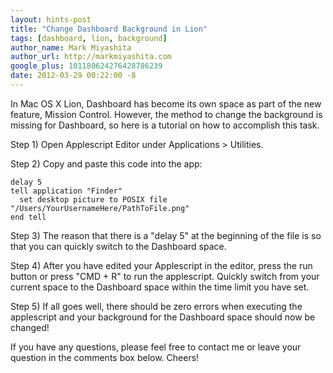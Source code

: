 ```yaml
---
layout: hints-post
title: "Change Dashboard Background in Lion"
tags: [dashboard, lion, background]
author_name: Mark Miyashita
author_url: http://markmiyashita.com
google_plus: 101180624276428786239
date: 2012-03-29 00:22:00 -8
---
```


In Mac OS X Lion, Dashboard has become its own space as part of the new feature, Mission Control. However, the method to change the background is missing for Dashboard, so here is a tutorial on how to accomplish this task.

Step 1) Open Applescript Editor under Applications > Utilities.

Step 2) Copy and paste this code into the app:

    delay 5
    tell application "Finder"
      set desktop picture to POSIX file "/Users/YourUsernameHere/PathToFile.png"
    end tell

Step 3) The reason that there is a "delay 5" at the beginning of the file is so that you can quickly switch to the Dashboard space.

Step 4) After you have edited your Applescript in the editor, press the run button or press "CMD + R" to run the applescript. Quickly switch from your current space to the Dashboard space within the time limit you have set.

Step 5) If all goes well, there should be zero errors when executing the applescript and your background for the Dashboard space should now be changed!

If you have any questions, please feel free to contact me or leave your question in the comments box below. Cheers!